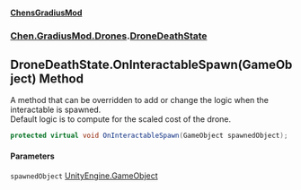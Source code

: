 #### [ChensGradiusMod](index 'index')
### [Chen.GradiusMod.Drones](Y_iPobZkdIiJ9feSuBjDaQ 'Chen.GradiusMod.Drones').[DroneDeathState](8ui+PJgGZL18czsU0lHbsw 'Chen.GradiusMod.Drones.DroneDeathState')
## DroneDeathState.OnInteractableSpawn(GameObject) Method
A method that can be overridden to add or change the logic when the interactable is spawned.  
Default logic is to compute for the scaled cost of the drone.  
```csharp
protected virtual void OnInteractableSpawn(GameObject spawnedObject);
```
#### Parameters
<a name='Chen_GradiusMod_Drones_DroneDeathState_OnInteractableSpawn(GameObject)_spawnedObject'></a>
`spawnedObject` [UnityEngine.GameObject](https://docs.microsoft.com/en-us/dotnet/api/UnityEngine.GameObject 'UnityEngine.GameObject')  
  
